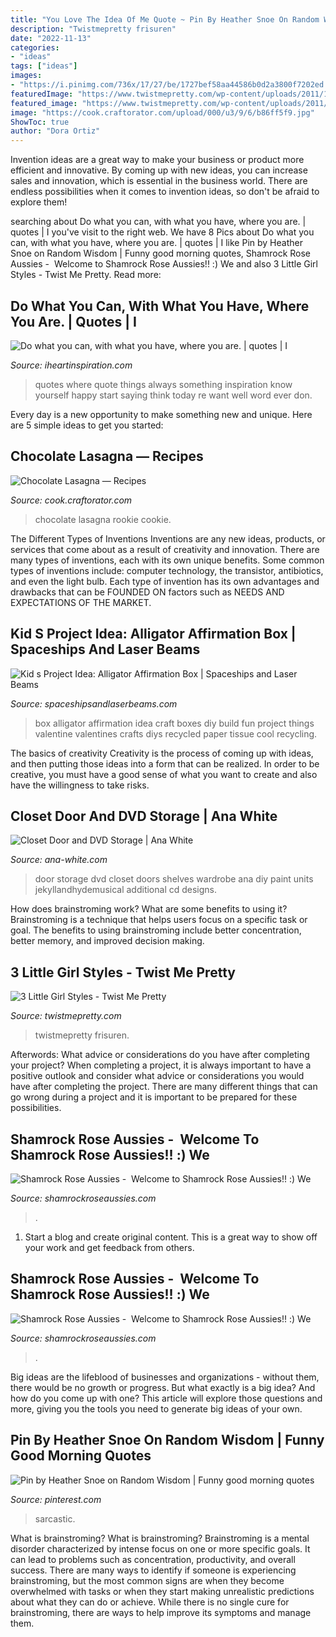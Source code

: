```yaml
---
title: "You Love The Idea Of Me Quote ~ Pin By Heather Snoe On Random Wisdom"
description: "Twistmepretty frisuren"
date: "2022-11-13"
categories:
- "ideas"
tags: ["ideas"]
images:
- "https://i.pinimg.com/736x/17/27/be/1727bef58aa44586b0d2a3800f7202ed.jpg"
featuredImage: "https://www.twistmepretty.com/wp-content/uploads/2011/12/IMG_0259.jpg"
featured_image: "https://www.twistmepretty.com/wp-content/uploads/2011/12/IMG_0259.jpg"
image: "https://cook.craftorator.com/upload/000/u3/9/6/b86ff5f9.jpg"
ShowToc: true
author: "Dora Ortiz"
---
```



Invention ideas are a great way to make your business or product more efficient and innovative. By coming up with new ideas, you can increase sales and innovation, which is essential in the business world. There are endless possibilities when it comes to invention ideas, so don't be afraid to explore them!

	

		
searching about Do what you can, with what you have, where you are. | quotes | I you've visit to the right web. We have 8 Pics about Do what you can, with what you have, where you are. | quotes | I like Pin by Heather Snoe on Random Wisdom | Funny good morning quotes, Shamrock Rose Aussies - ﻿﻿﻿ Welcome to Shamrock Rose Aussies!! :) We and also 3 Little Girl Styles - Twist Me Pretty. Read more:
		
    
## Do What You Can, With What You Have, Where You Are. | Quotes | I

<img loading=lazy src="http://iheartinspiration.com/wp-content/uploads/2012/03/quote-do-what-you-can.jpg" onerror="this.onerror=null;this.src='https://tse2.mm.bing.net/th?id=OIP.ugqbG_NsrPNNs68fR0utPQHaJ4&amp;pid=15.1';" alt="Do what you can, with what you have, where you are. | quotes | I">

_Source: iheartinspiration.com_

>quotes where quote things always something inspiration know yourself happy start saying think today re want well word ever don. 

	

Every day is a new opportunity to make something new and unique. Here are 5 simple ideas to get you started: 

    
## Chocolate Lasagna — Recipes

<img loading=lazy src="https://cook.craftorator.com/upload/000/u3/9/6/b86ff5f9.jpg" onerror="this.onerror=null;this.src='https://tse1.mm.bing.net/th?id=OIP.ZnTMsq-giJreT0TKN3kU4wHaLH&amp;pid=15.1';" alt="Chocolate Lasagna — Recipes">

_Source: cook.craftorator.com_

>chocolate lasagna rookie cookie. 

	

The Different Types of Inventions
Inventions are any new ideas, products, or services that come about as a result of creativity and innovation. There are many types of inventions, each with its own unique benefits. Some common types of inventions include: computer technology, the transistor, antibiotics, and even the light bulb. Each type of invention has its own advantages and drawbacks that can be FOUNDED ON factors such as NEEDS AND EXPECTATIONS OF THE MARKET.

    
## Kid S Project Idea: Alligator Affirmation Box | Spaceships And Laser Beams

<img loading=lazy src="http://spaceshipsandlaserbeams.com/wp-content/uploads/2015/09/kids-alligator-affirmation-box-craft.jpg" onerror="this.onerror=null;this.src='https://tse2.mm.bing.net/th?id=OIP.3QWGkmm0KaPjNM9VzGN3aQHaLD&amp;pid=15.1';" alt="Kid s Project Idea: Alligator Affirmation Box | Spaceships and Laser Beams">

_Source: spaceshipsandlaserbeams.com_

>box alligator affirmation idea craft boxes diy build fun project things valentine valentines crafts diys recycled paper tissue cool recycling. 

	

The basics of creativity
Creativity is the process of coming up with ideas, and then putting those ideas into a form that can be realized. In order to be creative, you must have a good sense of what you want to create and also have the willingness to take risks.

    
## Closet Door And DVD Storage | Ana White

<img loading=lazy src="https://www.ana-white.com/sites/default/files/door_storage2.jpg" onerror="this.onerror=null;this.src='https://tse1.mm.bing.net/th?id=OIP.R83OuNOItB_2OUbvPgvw4QHaLH&amp;pid=15.1';" alt="Closet Door and DVD Storage | Ana White">

_Source: ana-white.com_

>door storage dvd closet doors shelves wardrobe ana diy paint units jekyllandhydemusical additional cd designs. 

	

How does brainstroming work? What are some benefits to using it?
Brainstroming is a technique that helps users focus on a specific task or goal. The benefits to using brainstroming include better concentration, better memory, and improved decision making.

    
## 3 Little Girl Styles - Twist Me Pretty

<img loading=lazy src="https://www.twistmepretty.com/wp-content/uploads/2011/12/IMG_0259.jpg" onerror="this.onerror=null;this.src='https://tse1.mm.bing.net/th?id=OIP.Do-ij0xYlXlllGuwaZKc_QHaKX&amp;pid=15.1';" alt="3 Little Girl Styles - Twist Me Pretty">

_Source: twistmepretty.com_

>twistmepretty frisuren. 

	

Afterwords: What advice or considerations do you have after completing your project?
When completing a project, it is always important to have a positive outlook and consider what advice or considerations you would have after completing the project. There are many different things that can go wrong during a project and it is important to be prepared for these possibilities.

    
## Shamrock Rose Aussies - ﻿﻿﻿ Welcome To Shamrock Rose Aussies!! :) We

<img loading=lazy src="http://shamrockroseaussies.com/yahoo_site_admin/assets/images/DSC_0653.312125158_std.JPG" onerror="this.onerror=null;this.src='https://tse1.mm.bing.net/th?id=OIP.iNU_nGszT2dKuUHeIfpu2wHaFJ&amp;pid=15.1';" alt="Shamrock Rose Aussies - ﻿﻿﻿ Welcome to Shamrock Rose Aussies!! :) We">

_Source: shamrockroseaussies.com_

>. 

	

1. Start a blog and create original content. This is a great way to show off your work and get feedback from others.

    
## Shamrock Rose Aussies - ﻿﻿﻿ Welcome To Shamrock Rose Aussies!! :) We

<img loading=lazy src="http://shamrockroseaussies.com/yahoo_site_admin/assets/images/DSC_0057.67200721_std.JPG" onerror="this.onerror=null;this.src='https://tse2.mm.bing.net/th?id=OIP.frxP2Yo9x5koqhpba3nYWQHaFS&amp;pid=15.1';" alt="Shamrock Rose Aussies - ﻿﻿﻿ Welcome to Shamrock Rose Aussies!! :) We">

_Source: shamrockroseaussies.com_

>. 

	

Big ideas are the lifeblood of businesses and organizations - without them, there would be no growth or progress. But what exactly is a big idea? And how do you come up with one? This article will explore those questions and more, giving you the tools you need to generate big ideas of your own.

    
## Pin By Heather Snoe On Random Wisdom | Funny Good Morning Quotes

<img loading=lazy src="https://i.pinimg.com/736x/17/27/be/1727bef58aa44586b0d2a3800f7202ed.jpg" onerror="this.onerror=null;this.src='https://tse1.mm.bing.net/th?id=OIP.Gzbn8PIXT3ETKFnBNDOh9gHaLH&amp;pid=15.1';" alt="Pin by Heather Snoe on Random Wisdom | Funny good morning quotes">

_Source: pinterest.com_

>sarcastic. 

	

What is brainstroming?
What is brainstroming? Brainstroming is a mental disorder characterized by intense focus on one or more specific goals. It can lead to problems such as concentration, productivity, and overall success. There are many ways to identify if someone is experiencing brainstroming, but the most common signs are when they become overwhelmed with tasks or when they start making unrealistic predictions about what they can do or achieve. While there is no single cure for brainstroming, there are ways to help improve its symptoms and manage them.

